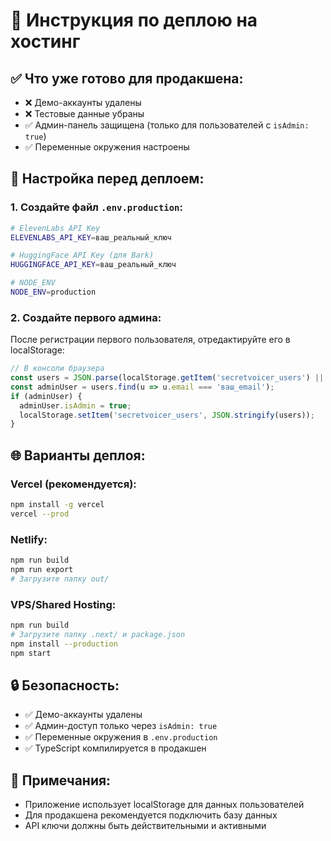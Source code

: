 # 🚀 Инструкция по деплою на хостинг

## ✅ Что уже готово для продакшена:

- ❌ Демо-аккаунты удалены
- ❌ Тестовые данные убраны
- ✅ Админ-панель защищена (только для пользователей с `isAdmin: true`)
- ✅ Переменные окружения настроены

## 🔧 Настройка перед деплоем:

### 1. Создайте файл `.env.production`:
```bash
# ElevenLabs API Key
ELEVENLABS_API_KEY=ваш_реальный_ключ

# HuggingFace API Key (для Bark)
HUGGINGFACE_API_KEY=ваш_реальный_ключ

# NODE_ENV
NODE_ENV=production
```

### 2. Создайте первого админа:
После регистрации первого пользователя, отредактируйте его в localStorage:
```javascript
// В консоли браузера
const users = JSON.parse(localStorage.getItem('secretvoicer_users') || '[]');
const adminUser = users.find(u => u.email === 'ваш_email');
if (adminUser) {
  adminUser.isAdmin = true;
  localStorage.setItem('secretvoicer_users', JSON.stringify(users));
}
```

## 🌐 Варианты деплоя:

### Vercel (рекомендуется):
```bash
npm install -g vercel
vercel --prod
```

### Netlify:
```bash
npm run build
npm run export
# Загрузите папку out/
```

### VPS/Shared Hosting:
```bash
npm run build
# Загрузите папку .next/ и package.json
npm install --production
npm start
```

## 🔒 Безопасность:

- ✅ Демо-аккаунты удалены
- ✅ Админ-доступ только через `isAdmin: true`
- ✅ Переменные окружения в `.env.production`
- ✅ TypeScript компилируется в продакшен

## 📝 Примечания:

- Приложение использует localStorage для данных пользователей
- Для продакшена рекомендуется подключить базу данных
- API ключи должны быть действительными и активными
